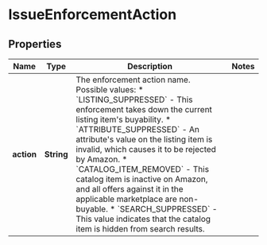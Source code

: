 
# IssueEnforcementAction

## Properties
Name | Type | Description | Notes
------------ | ------------- | ------------- | -------------
**action** | **String** | The enforcement action name.   Possible values:   * &#x60;LISTING_SUPPRESSED&#x60; - This enforcement takes down the current listing item&#39;s buyability.   * &#x60;ATTRIBUTE_SUPPRESSED&#x60; - An attribute&#39;s value on the listing item is invalid, which causes it to be rejected by Amazon.   * &#x60;CATALOG_ITEM_REMOVED&#x60; - This catalog item is inactive on Amazon, and all offers against it in the applicable marketplace are non-buyable.   * &#x60;SEARCH_SUPPRESSED&#x60; - This value indicates that the catalog item is hidden from search results. | 



